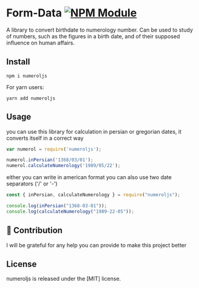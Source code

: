 # Form-Data [![NPM Module](https://img.shields.io/badge/NPM-V1.0.2-green)](https://github.com/alexagep/numerology-npm)

A library to convert birthdate to numerology number. Can be used to study of numbers, such as the figures in a birth date, and of their supposed influence on human affairs.



## Install

```shell
npm i numeroljs
```

For yarn users:

```shell
yarn add numeroljs
```

## Usage

you can use this library for calculation in persian or gregorian dates, it converts itself in a correct way

``` javascript
var numerol = require('numeroljs');

numerol.inPersian('1368/03/01');
numerol.calculateNumerology('1989/05/22');
```

either you can write in american format
you can also use two date separators ('/' or '-') 


``` javascript
const { inPersian, calculateNumerology } = require("numeroljs");

console.log(inPersian("1368-03-01"));
console.log(calculateNumerology("1989-22-05"));
```



## 🤝 Contribution

I will be grateful for any help you can provide to make this project better


## License

numeroljs is released under the [MIT] license.